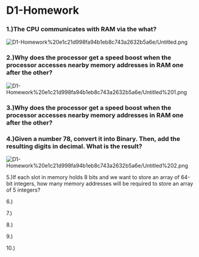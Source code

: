 # D1-Homework

### 1.)The CPU communicates with RAM via the what?

![D1-Homework%20e1c21d998fa94b1eb8c743a2632b5a6e/Untitled.png](D1-Homework%20e1c21d998fa94b1eb8c743a2632b5a6e/Untitled.png)

### 2.)Why does the processor get a speed boost when the processor accesses nearby memory addresses in RAM one after the other?

![D1-Homework%20e1c21d998fa94b1eb8c743a2632b5a6e/Untitled%201.png](D1-Homework%20e1c21d998fa94b1eb8c743a2632b5a6e/Untitled%201.png)

### 3.)Why does the processor get a speed boost when the processor accesses nearby memory addresses in RAM one after the other?

### 4.)Given a number 78, convert it into Binary. Then, add the resulting digits in decimal. What is the result?

![D1-Homework%20e1c21d998fa94b1eb8c743a2632b5a6e/Untitled%202.png](D1-Homework%20e1c21d998fa94b1eb8c743a2632b5a6e/Untitled%202.png)

5.)If each slot in memory holds 8 bits and we want to store an array of 64-bit integers, how many memory addresses will be required to store
an array of 5 integers?

6.)

7.)

8.)

9.)

10.)